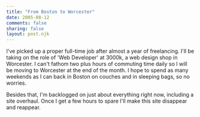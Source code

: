 ```yaml
---
title: "From Boston to Worcester"
date: 2005-08-12
comments: false
sharing: false
layout: post.njk
---
```

I've picked up a proper full-time job after almost a year of freelancing. I'll be taking on the role of 'Web Developer' at 3000k, a web design shop in Worcester. I can't fathom two plus hours of commuting time daily so I will be moving to Worcester at the end of the month. I hope to spend as many weekends as I can back in Boston on couches and in sleeping bags, so no worries.

Besides that, I'm backlogged on just about everything right now, including a site overhaul. Once I get a few hours to spare I'll make this site disappear and reappear.
